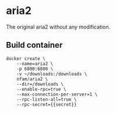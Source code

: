 # aria2
The original aria2 without any modification.

## Build container
~~~
docker create \
    --name=aria2 \
    -p 6800:6800 \
    -v ~/downloads:/downloads \
    nfam/aria2 \
    --dir=/downloads \
    --enable-rpc=true \
    --max-connection-per-server=1 \
    --rpc-listen-all=true \
    --rpc-secret={{secret}}
~~~
